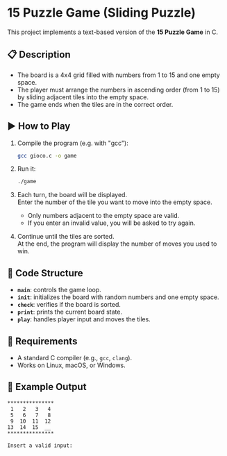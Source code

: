 # 15 Puzzle Game (Sliding Puzzle)

This project implements a text-based version of the **15 Puzzle Game** in C.

## 📋 Description

- The board is a 4x4 grid filled with numbers from 1 to 15 and one empty space.
- The player must arrange the numbers in ascending order (from 1 to 15) by sliding adjacent tiles into the empty space.
- The game ends when the tiles are in the correct order.

## ▶️ How to Play

1. Compile the program (e.g. with "gcc"):
   ```bash
   gcc gioco.c -o game
   ```
2. Run it:
   ```bash
   ./game
   ```
3. Each turn, the board will be displayed.  
   Enter the number of the tile you want to move into the empty space.  
   - Only numbers adjacent to the empty space are valid.  
   - If you enter an invalid value, you will be asked to try again.

4. Continue until the tiles are sorted.  
   At the end, the program will display the number of moves you used to win.

## 📌 Code Structure

- **`main`**: controls the game loop.
- **`init`**: initializes the board with random numbers and one empty space.
- **`check`**: verifies if the board is sorted.
- **`print`**: prints the current board state.
- **`play`**: handles player input and moves the tiles.

## 🔧 Requirements

- A standard C compiler (e.g., `gcc`, `clang`).
- Works on Linux, macOS, or Windows.

## 🚀 Example Output

```
***************
 1   2   3   4  
 5   6   7   8  
 9  10  11  12  
13  14  15  __  
***************

Insert a valid input:
```

